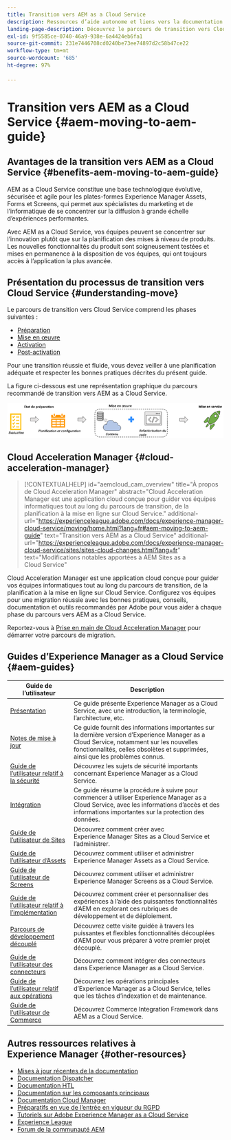 ```yaml
---
title: Transition vers AEM as a Cloud Service
description: Ressources d’aide autonome et liens vers la documentation concernant la transition entre Adobe Experience Manager as a Cloud Service et AEM as a Cloud Service
landing-page-description: Découvrez le parcours de transition vers Cloud Service.
exl-id: 9f5585ce-0740-46a9-938e-6a4424eb6fa1
source-git-commit: 231e7446708cd0240be73ee74897d2c58b47ce22
workflow-type: tm+mt
source-wordcount: '685'
ht-degree: 97%

---
```


# Transition vers AEM as a Cloud Service {#aem-moving-to-aem-guide}

## Avantages de la transition vers AEM as a Cloud Service {#benefits-aem-moving-to-aem-guide}

AEM as a Cloud Service constitue une base technologique évolutive, sécurisée et agile pour les plates-formes Experience Manager Assets, Forms et Screens, qui permet aux spécialistes du marketing et de l’informatique de se concentrer sur la diffusion à grande échelle d’expériences performantes.

Avec AEM as a Cloud Service, vos équipes peuvent se concentrer sur l’innovation plutôt que sur la planification des mises à niveau de produits. Les nouvelles fonctionnalités du produit sont soigneusement testées et mises en permanence à la disposition de vos équipes, qui ont toujours accès à l’application la plus avancée.

## Présentation du processus de transition vers Cloud Service {#understanding-move}

Le parcours de transition vers Cloud Service comprend les phases suivantes :

* [Préparation](https://experienceleague.adobe.com/docs/experience-manager-cloud-service/moving/phases/migration-readiness.html?lang=fr)
* [Mise en œuvre](https://experienceleague.adobe.com/docs/experience-manager-cloud-service/moving/phases/migration-implementation.html?lang=fr)
* [Activation](https://experienceleague.adobe.com/docs/experience-manager-cloud-service/moving/phases/migration-go-live.html?lang=fr)
* [Post-activation](https://experienceleague.adobe.com/docs/experience-manager-cloud-service/moving/phases/migration-post-go-live.html?lang=fr)

Pour une transition réussie et fluide, vous devez veiller à une planification adéquate et respecter les bonnes pratiques décrites du présent guide.

La figure ci-dessous est une représentation graphique du parcours recommandé de transition vers AEM as a Cloud Service.

![image](/help/move-to-cloud-service/assets/move-aemcloud-process.png)


## Cloud Acceleration Manager {#cloud-acceleration-manager}

>[!CONTEXTUALHELP]
>id="aemcloud_cam_overview"
>title="À propos de Cloud Acceleration Manager"
>abstract="Cloud Acceleration Manager est une application cloud conçue pour guider vos équipes informatiques tout au long du parcours de transition, de la planification à la mise en ligne sur Cloud Service."
>additional-url="https://experienceleague.adobe.com/docs/experience-manager-cloud-service/moving/home.html?lang=fr#aem-moving-to-aem-guide" text="Transition vers AEM as a Cloud Service"
>additional-url="https://experienceleague.adobe.com/docs/experience-manager-cloud-service/sites/sites-cloud-changes.html?lang=fr" text="Modifications notables apportées à AEM Sites as a Cloud Service"

Cloud Acceleration Manager est une application cloud conçue pour guider vos équipes informatiques tout au long du parcours de transition, de la planification à la mise en ligne sur Cloud Service. Configurez vos équipes pour une migration réussie avec les bonnes pratiques, conseils, documentation et outils recommandés par Adobe pour vous aider à chaque phase du parcours vers AEM as a Cloud Service.

Reportez-vous à [Prise en main de Cloud Acceleration Manager](https://experienceleague.adobe.com/docs/experience-manager-cloud-service/moving/cloud-acceleration-manager/using-cam/getting-started-cam.html?lang=fr) pour démarrer votre parcours de migration.

## Guides d’Experience Manager as a Cloud Service {#aem-guides}

| Guide de l’utilisateur | Description |
|---|---|
| [Présentation](/help/overview/home.md) | Ce guide présente Experience Manager as a Cloud Service, avec une introduction, la terminologie, l’architecture, etc. |
| [Notes de mise à jour](/help/release-notes/home.md) | Ce guide fournit des informations importantes sur la dernière version d’Experience Manager as a Cloud Service, notamment sur les nouvelles fonctionnalités, celles obsolètes et supprimées, ainsi que les problèmes connus. |
| [Guide de l’utilisateur relatif à la sécurité](/help/security/home.md) | Découvrez les sujets de sécurité importants concernant Experience Manager as a Cloud Service. |
| [Intégration](/help/onboarding/home.md) | Ce guide résume la procédure à suivre pour commencer à utiliser Experience Manager as a Cloud Service, avec les informations d’accès et des informations importantes sur la protection des données. |
| [Guide de l’utilisateur de Sites](/help/sites-cloud/home.md) | Découvrez comment créer avec Experience Manager Sites as a Cloud Service et l’administrer. |
| [Guide de l’utilisateur d’Assets](/help/assets/home.md) | Découvrez comment utiliser et administrer Experience Manager Assets as a Cloud Service. |
| [Guide de l’utilisateur de Screens](/help/screens-cloud/home.md) | Découvrez comment utiliser et administrer Experience Manager Screens as a Cloud Service. |
| [Guide de l’utilisateur relatif à l’implémentation](/help/implementing/home.md) | Découvrez comment créer et personnaliser des expériences à l’aide des puissantes fonctionnalités d’AEM en explorant ces rubriques de développement et de déploiement. |
| [Parcours de développement découplé](/help/journey-headless/developer/overview.md) | Découvrez cette visite guidée à travers les puissantes et flexibles fonctionnalités découplées d’AEM pour vous préparer à votre premier projet découplé. |
| [Guide de l’utilisateur des connecteurs](/help/connectors/home.md) | Découvrez comment intégrer des connecteurs dans Experience Manager as a Cloud Service. |
| [Guide de l’utilisateur relatif aux opérations](/help/operations/home.md) | Découvrez les opérations principales d’Experience Manager as a Cloud Service, telles que les tâches d’indexation et de maintenance. |
| [Guide de l’utilisateur de Commerce](/help/commerce-cloud/home.md) | Découvrez Commerce Integration Framework dans AEM as a Cloud Service. |

## Autres ressources relatives à Experience Manager {#other-resources}

* [Mises à jour récentes de la documentation](https://helpx.adobe.com/fr/experience-manager/documentation-updates.html#AEMasaCloudService)
* [Documentation Dispatcher](/help/implementing/dispatcher/overview.md)
* [Documentation HTL](https://experienceleague.adobe.com/docs/experience-manager-htl/using/overview.html?lang=fr)
* [Documentation sur les composants principaux](https://experienceleague.adobe.com/docs/experience-manager-core-components/using/introduction.html?lang=fr)
* [Documentation Cloud Manager](https://experienceleague.adobe.com/docs/experience-manager-cloud-service/onboarding/getting-access/cloud-service-programs/first-time-login.html?lang=fr)
* [Préparatifs en vue de l’entrée en vigueur du RGPD](/help/compliance/data-privacy-and-protection-readiness/aem-readiness.md)
* [Tutoriels sur Adobe Experience Manager as a Cloud Service](https://experienceleague.adobe.com/docs/experience-manager-learn/cloud-service/overview.html?lang=fr)
* [Experience League](https://guided.adobe.com/?promoid=K42KVXHD&amp;mv=other#solutions/experience-manager)
* [Forum de la communauté AEM](https://forums.adobe.com/community/experience-cloud/marketing-cloud/experience-manager)
